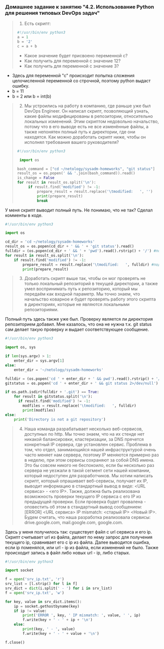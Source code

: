 ### Домашнее задание к занятию "4.2. Использование Python для решения типовых DevOps задач"

>1. Есть скрипт:
>	```python
>   #!/usr/bin/env python3
>	a = 1
>	b = '2'
>	c = a + b
>	```
>	* Какое значение будет присвоено переменной c?
>	* Как получить для переменной c значение 12?
>   * Как получить для переменной c значение 3?

* Здесь для переменной "с" происходит попытка сложения целочисленной переменной со строчной,
  поэтому python выдаст ошибку.
* b = 11
* b = 2 или b = int(b)

>2. Мы устроились на работу в компанию, где раньше уже был DevOps Engineer. Он написал скрипт, позволяющий узнать, какие файлы модифицированы в репозитории, относительно локальных изменений. Этим скриптом недовольно начальство, потому что в его выводе есть не все изменённые файлы, а также непонятен полный путь к директории, где они находятся. Как можно доработать скрипт ниже, чтобы он исполнял требования вашего руководителя?
>
>	```python
>   #!/usr/bin/env python3
>
>    import os
>
>	bash_command = ["cd ~/netology/sysadm-homeworks", "git status"]
>	result_os = os.popen(' && '.join(bash_command)).read()
>   is_change = False
>	for result in result_os.split('\n'):
>        if result.find('modified') != -1:
>            prepare_result = result.replace('\tmodified:   ', '')
>            print(prepare_result)
>            break
>
>	```

У меня скрипт выводит полный путь. Не понимаю, что не так? Сделал комменты в коде.
```python
#!/usr/bin/env python3

import os

cd_dir = 'cd ~/netology/sysadm-homeworks'
result_os = os.popen(cd_dir + ' && ' + 'git status').read()
fulldir = (os.popen(cd_dir + ' && ' + 'pwd').read().rstrip() + '/') #полный путь до файлов
for result in result_os.split('\n'):
    if result.find('modified') != -1:
        prepare_result = result.replace('\tmodified:   ', fulldir) #подстановка полного пути до файлов
        print(prepare_result)
```

>3. Доработать скрипт выше так, чтобы он мог проверять не только локальный репозиторий в текущей директории, а также умел воспринимать путь к репозиторию, который мы передаём как входной параметр. Мы точно знаем, что начальство коварное и будет проверять работу этого скрипта в директориях, которые не являются локальными репозиториями.

Полный путь здесь также уже был. Проверку является ли директория репозиторием добавил.
Мне казалось, что она не нужна т.к. git status сам делает такую проверку и выдает 
соответствующее сообщение.

```python
#!/usr/bin/env python3

import os, sys

if len(sys.argv) > 1:
    enter_dir = sys.argv[1]
else:
    enter_dir = '~/netology/sysadm-homeworks'

fulldir = (os.popen('cd ' + enter_dir + ' && pwd').read().rstrip() + '/')
gitstatus = os.popen('cd ' + enter_dir + ' && git status 2>/dev/null').read()

if os.path.isdir(fulldir + '.git') == True:
    for result in gitstatus.split('\n'):
      if result.find('modified') != -1:
        modfiles = result.replace('\tmodified:   ', fulldir)
        print(modfiles)
else:
    print('Directory is not a git repository')
```

>4. Наша команда разрабатывает несколько веб-сервисов, доступных по http. Мы точно знаем, что на их стенде нет никакой балансировки, кластеризации, за DNS прячется конкретный IP сервера, где установлен сервис. Проблема в том, что отдел, занимающийся нашей инфраструктурой очень часто меняет нам сервера, поэтому IP меняются примерно раз в неделю, при этом сервисы сохраняют за собой DNS имена. Это бы совсем никого не беспокоило, если бы несколько раз сервера не уезжали в такой сегмент сети нашей компании, который недоступен для разработчиков. Мы хотим написать скрипт, который опрашивает веб-сервисы, получает их IP, выводит информацию в стандартный вывод в виде: <URL сервиса> - <его IP>. Также, должна быть реализована возможность проверки текущего IP сервиса c его IP из предыдущей проверки. Если проверка будет провалена - оповестить об этом в стандартный вывод сообщением: [ERROR] <URL сервиса> IP mismatch: <старый IP> <Новый IP>. Будем считать, что наша разработка реализовала сервисы: drive.google.com, mail.google.com, google.com.

Здесь у меня получилось так:
существует файл с url сервиса и его ip. Скрипт считывает url из файла, делает по нему запрос для
получения текущего ip, сравнивает его с ip из файла. Далее выводится ошибка, если ip 
поменялся, или url - ip из файла, если изменений не было. Также происходит запись в файл либо 
новых url - ip, либо старых. 

```python
#!/usr/bin/env python3

import socket

f = open('srv_ip.txt', 'r')
srv_list = [l.strip() for l in f]
srv_dict = dict(i.split(' - ') for i in srv_list)
f = open('srv_ip.txt', 'w')

for key, value in srv_dict.items():
    ip = socket.gethostbyname(key)
    if ip != value:
        print('ERROR ', key, ' IP mismatch: ', value, ' ', ip)
        f.write(key + ' - ' + ip + '\n')
    else:
        print(key, ' - ', value)
        f.write(key + ' - ' + value + '\n')

f.close()

```